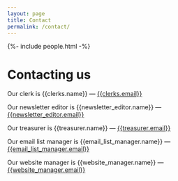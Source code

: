 ```yaml
---
layout: page
title: Contact
permalink: /contact/
---
```

{%- include people.html -%}

# Contacting us

Our clerk is {{clerks.name}} &mdash; [{{clerks.email}}](mailto:{{clerks.email}})

Our newsletter editor is {{newsletter_editor.name}} &mdash; [{{newsletter_editor.email}}](mailto:{{newsletter_editor.email}})

Our treasurer is {{treasurer.name}} &mdash; [{{treasurer.email}}](mailto:{{treasurer.email}})

Our email list manager is {{email_list_manager.name}} &mdash; [{{email_list_manager.email}}](mailto:{{email_list_manager.email}})

Our website manager is {{website_manager.name}} &mdash; [{{website_manager.email}}](mailto:{{website_manager.email}})